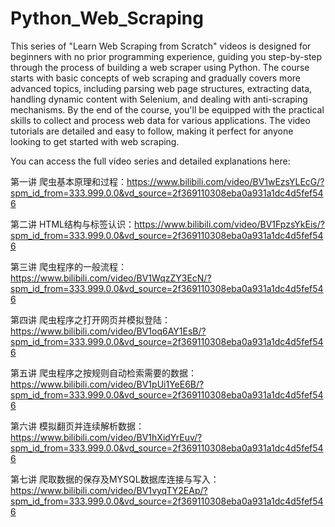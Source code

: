 # Python_Web_Scraping
This series of "Learn Web Scraping from Scratch" videos is designed for beginners with no prior programming experience, guiding you step-by-step through the process of building a web scraper using Python. The course starts with basic concepts of web scraping and gradually covers more advanced topics, including parsing web page structures, extracting data, handling dynamic content with Selenium, and dealing with anti-scraping mechanisms. By the end of the course, you'll be equipped with the practical skills to collect and process web data for various applications. The video tutorials are detailed and easy to follow, making it perfect for anyone looking to get started with web scraping. 

You can access the full video series and detailed explanations here: 

第一讲 爬虫基本原理和过程：https://www.bilibili.com/video/BV1wEzsYLEcG/?spm_id_from=333.999.0.0&vd_source=2f369110308eba0a931a1dc4d5fef546

第二讲 HTML结构与标签认识：https://www.bilibili.com/video/BV1FpzsYkEis/?spm_id_from=333.999.0.0&vd_source=2f369110308eba0a931a1dc4d5fef546

第三讲 爬虫程序的一般流程：https://www.bilibili.com/video/BV1WqzZY3EcN/?spm_id_from=333.999.0.0&vd_source=2f369110308eba0a931a1dc4d5fef546

第四讲 爬虫程序之打开网页并模拟登陆：https://www.bilibili.com/video/BV1oq6AY1EsB/?spm_id_from=333.999.0.0&vd_source=2f369110308eba0a931a1dc4d5fef546

第五讲 爬虫程序之按规则自动检索需要的数据：https://www.bilibili.com/video/BV1pUi1YeE6B/?spm_id_from=333.999.0.0&vd_source=2f369110308eba0a931a1dc4d5fef546

第六讲 模拟翻页并连续解析数据：https://www.bilibili.com/video/BV1hXidYrEuv/?spm_id_from=333.999.0.0&vd_source=2f369110308eba0a931a1dc4d5fef546

第七讲 爬取数据的保存及MYSQL数据库连接与写入：https://www.bilibili.com/video/BV1vyqTY2EAp/?spm_id_from=333.999.0.0&vd_source=2f369110308eba0a931a1dc4d5fef546
